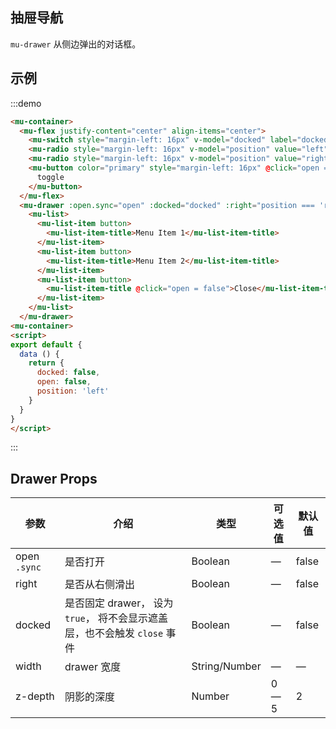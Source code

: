 ## 抽屉导航

`mu-drawer` 从侧边弹出的对话框。

## 示例

:::demo
```html
<mu-container>
  <mu-flex justify-content="center" align-items="center">
    <mu-switch style="margin-left: 16px" v-model="docked" label="docked"></mu-switch>
    <mu-radio style="margin-left: 16px" v-model="position" value="left" label="left"></mu-radio>
    <mu-radio style="margin-left: 16px" v-model="position" value="right" label="right"></mu-radio>
    <mu-button color="primary" style="margin-left: 16px" @click="open = !open">
      toggle
    </mu-button>
  </mu-flex>
  <mu-drawer :open.sync="open" :docked="docked" :right="position === 'right'">
    <mu-list>
      <mu-list-item button>
        <mu-list-item-title>Menu Item 1</mu-list-item-title>
      </mu-list-item>
      <mu-list-item button>
        <mu-list-item-title>Menu Item 2</mu-list-item-title>
      </mu-list-item>
      <mu-list-item button>
        <mu-list-item-title @click="open = false">Close</mu-list-item-title>
      </mu-list-item>
    </mu-list>
  </mu-drawer>
<mu-container>
<script>
export default {
  data () {
    return {
      docked: false,
      open: false,
      position: 'left'
    }
  }
}
</script>
```
:::

## Drawer Props

| 参数 | 介绍 | 类型 | 可选值 | 默认值 |
|------|------|------|------|------|
| open `.sync` | 是否打开 | Boolean | — | false |
| right | 是否从右侧滑出 | Boolean | — | false |
| docked | 是否固定 drawer， 设为 `true`， 将不会显示遮盖层，也不会触发 `close` 事件 | Boolean | — | false |
| width | drawer 宽度 | String/Number | — | — |
| z-depth | 阴影的深度 | Number | 0 — 5 | 2 |

<script>
export default {
  data () {
    return {
      docked: false,
      open: false,
      position: 'left'
    }
  }
}
</script>
